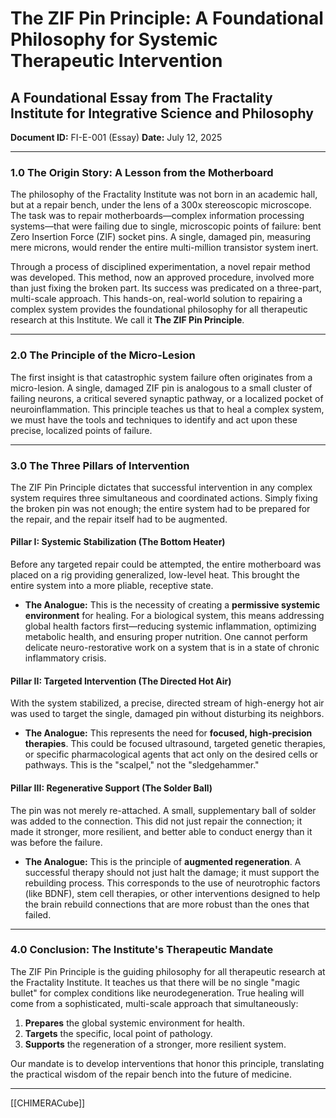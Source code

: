 # The ZIF Pin Principle: A Foundational Philosophy for Systemic Therapeutic Intervention
## A Foundational Essay from The Fractality Institute for Integrative Science and Philosophy
**Document ID:** FI-E-001 (Essay)
**Date:** July 12, 2025

---

### **1.0 The Origin Story: A Lesson from the Motherboard**

The philosophy of the Fractality Institute was not born in an academic hall, but at a repair bench, under the lens of a 300x stereoscopic microscope. The task was to repair motherboards—complex information processing systems—that were failing due to single, microscopic points of failure: bent Zero Insertion Force (ZIF) socket pins. A single, damaged pin, measuring mere microns, would render the entire multi-million transistor system inert.

Through a process of disciplined experimentation, a novel repair method was developed. This method, now an approved procedure, involved more than just fixing the broken part. Its success was predicated on a three-part, multi-scale approach. This hands-on, real-world solution to repairing a complex system provides the foundational philosophy for all therapeutic research at this Institute. We call it **The ZIF Pin Principle**.

---

### **2.0 The Principle of the Micro-Lesion**

The first insight is that catastrophic system failure often originates from a micro-lesion. A single, damaged ZIF pin is analogous to a small cluster of failing neurons, a critical severed synaptic pathway, or a localized pocket of neuroinflammation. This principle teaches us that to heal a complex system, we must have the tools and techniques to identify and act upon these precise, localized points of failure.

---

### **3.0 The Three Pillars of Intervention**

The ZIF Pin Principle dictates that successful intervention in any complex system requires three simultaneous and coordinated actions. Simply fixing the broken pin was not enough; the entire system had to be prepared for the repair, and the repair itself had to be augmented.

#### **Pillar I: Systemic Stabilization (The Bottom Heater)**
Before any targeted repair could be attempted, the entire motherboard was placed on a rig providing generalized, low-level heat. This brought the entire system into a more pliable, receptive state.
* **The Analogue:** This is the necessity of creating a **permissive systemic environment** for healing. For a biological system, this means addressing global health factors first—reducing systemic inflammation, optimizing metabolic health, and ensuring proper nutrition. One cannot perform delicate neuro-restorative work on a system that is in a state of chronic inflammatory crisis.

#### **Pillar II: Targeted Intervention (The Directed Hot Air)**
With the system stabilized, a precise, directed stream of high-energy hot air was used to target the single, damaged pin without disturbing its neighbors.
* **The Analogue:** This represents the need for **focused, high-precision therapies**. This could be focused ultrasound, targeted genetic therapies, or specific pharmacological agents that act only on the desired cells or pathways. This is the "scalpel," not the "sledgehammer."

#### **Pillar III: Regenerative Support (The Solder Ball)**
The pin was not merely re-attached. A small, supplementary ball of solder was added to the connection. This did not just repair the connection; it made it stronger, more resilient, and better able to conduct energy than it was before the failure.
* **The Analogue:** This is the principle of **augmented regeneration**. A successful therapy should not just halt the damage; it must support the rebuilding process. This corresponds to the use of neurotrophic factors (like BDNF), stem cell therapies, or other interventions designed to help the brain rebuild connections that are more robust than the ones that failed.

---

### **4.0 Conclusion: The Institute's Therapeutic Mandate**

The ZIF Pin Principle is the guiding philosophy for all therapeutic research at the Fractality Institute. It teaches us that there will be no single "magic bullet" for complex conditions like neurodegeneration. True healing will come from a sophisticated, multi-scale approach that simultaneously:

1.  **Prepares** the global systemic environment for health.
2.  **Targets** the specific, local point of pathology.
3.  **Supports** the regeneration of a stronger, more resilient system.

Our mandate is to develop interventions that honor this principle, translating the practical wisdom of the repair bench into the future of medicine.


---
[[CHIMERACube]]

